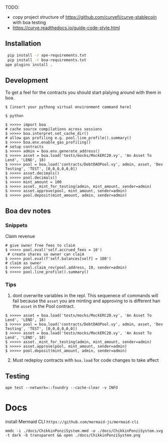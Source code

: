 TODO:
- copy project structure of https://github.com/curvefi/curve-stablecoin with boa testing
- https://curve.readthedocs.io/guide-code-style.html


## Installation

```bash
 pip install -r ape-requirements.txt   
 pip install -r boa-requirements.txt   
ape plugins install .
```

## Development
To get a feel for the contracts you should start plalying around with them in boa.

```
$ [insert your pythong virtual environment command here]

$ python

$ >>>>> import boa
# cache source compilations across sessions
$ >>>>> boa.interpret.set_cache_dir()
# allow gas profiling e.g. pool.line_profile().summary()
$ >>>>> boa.env.enable_gas_profiling()
# setup contracts
$ >>>>> admin = boa.env.generate_address()
$ >>>>> asset = boa.load('tests/mocks/MockERC20.vy', 'An Asset To Lend', 'LEND', 18)
$ >>>>> pool = boa.load('contracts/DebtDAOPool.vy', admin, asset, 'Dev Testing', 'TEST', [0,0,0,0,0,0])
$ >>>>> asset.decimals()
$ >>>>> pool.decimals()
$ >>>>> mint_amount = 100
$ >>>>> asset._mint_for_testing(admin, mint_amount, sender=admin)
$ >>>>> asset.approve(pool, mint_amount, sender=admin)
$ >>>>> pool.deposit(mint_amount, admin, sender=admin)
```

## Boa dev notes
### Snippets
Claim revenue
```
# give owner free fees to claim
$ >>>>> pool.eval('self.accrued_fees = 10')
 # create shares so owner can claim
$ >>>>> pool.eval(f'self.balances[self] = 100')
# claim as owner
$ >>>>> pool.claim_rev(pool.address, 10, sender=admin)
$ >>>>> pool.line_profile().summary()
```
### Tips
1. dont overwrite variables in the repl.
This sequenece of commands will fail because the `asset` you are minting and approving to is different han the `asset` in the Pool contract.
```
$ >>>>> asset = boa.load('tests/mocks/MockERC20.vy', 'An Asset To Lend', 'LEND', 18)
$ >>>>> pool = boa.load('contracts/DebtDAOPool.vy', admin, asset, 'Dev Testing', 'TEST', [0,0,0,0,0,0])
$ >>>>> asset = boa.load('tests/mocks/MockERC20.vy', 'An Asset To Lend', 'LEND', 18)
$ >>>>> asset._mint_for_testing(admin, mint_amount, sender=admin)
$ >>>>> asset.approve(pool, mint_amount, sender=admin)
$ >>>>> pool.deposit(mint_amount, admin, sender=admin)
```
2. Must redeploy contracts with `boa.load` for code changes to take affect



## Testing
`ape test --network=::foundry --cache-clear -v INFO`

# Docs
install Mermaid CLI
`https://github.com/mermaid-js/mermaid-cli`

`mmdc -i ./docs/ChikkinPonziSystem.mmd -o ./docs/ChikkinPonziSystem.svg -t dark -b transparent && open ./docs/ChikkinPonziSystem.png `